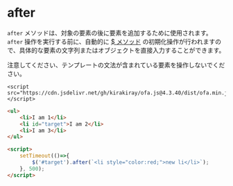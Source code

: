 # after

`after` メソッドは、対象の要素の後に要素を追加するために使用されます。`after` 操作を実行する前に、自動的に [$ メソッド](../instance/dollar.md) の初期化操作が行われますので、具体的な要素の文字列またはオブジェクトを直接入力することができます。

注意してください、テンプレートの文法が含まれている要素を操作しないでください。

<html-viewer>

```
<script src="https://cdn.jsdelivr.net/gh/kirakiray/ofa.js@4.3.40/dist/ofa.min.js"></script>
```

```html
<ul>
    <li>I am 1</li>
    <li id="target">I am 2</li>
    <li>I am 3</li>
</ul>

<script>
    setTimeout(()=>{
        $('#target').after(`<li style="color:red;">new li</li>`);
    }, 500);
</script>
```

</html-viewer>